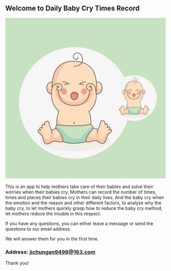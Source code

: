 ## Welcome to Daily Baby Cry Times Record

![Image](icon-1024.png)

This is an app to help mothers take care of their babies and solve their worries when their babies cry. Mothers can record the number of times, times and places their babies cry in their daily lives. And the baby cry when the emotion and the reason and other different factors, to analyze why the baby cry, to let mothers quickly grasp how to reduce the baby cry method, let mothers reduce the trouble in this respect.


If you have any questions, you can either leave a message or send the questions to our email address.

We will answer them for you in the first time.

### Address: jichungan9498@163.com

Thank you!
